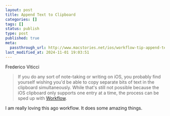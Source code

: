 ```yaml
---
layout: post
title: Append Text to Clipboard
categories: []
tags: []
status: publish
type: post
published: true
meta:
  passthrough_url: http://www.macstories.net/ios/workflow-tip-append-text-to-the-ios-clipboard/
last_modified_at: 2024-11-01 19:03:51
---
```


Frederico Viticci


>If you do any sort of note-taking or writing on iOS, you probably find yourself wishing you'd be able to copy separate bits of text in the clipboard simultaneously. While that's still not possible because the iOS clipboard only supports one entry at a time, the process can be sped up with 
[Workflow](https://appsto.re/us/2IzJ2.i).



I am really loving this ago workflow. It does some amazing things.
